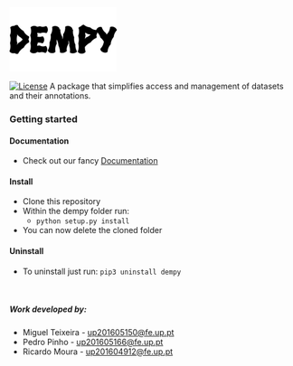 ![](assets/logo.png)

[![License](https://img.shields.io/badge/License-MIT-green.svg)](https://opensource.org/licenses/MIT)
A package that simplifies access and management of datasets and their annotations.

### Getting started

#### Documentation
* Check out our fancy [Documentation](https://miguelalexbt.github.io/dempy/)

#### Install

* Clone this repository
* Within the dempy folder run:
    * ```python setup.py install```
* You can now delete the cloned folder

#### Uninstall
* To uninstall just run: ```pip3 uninstall dempy```

<br>

##### Work developed by:
* Miguel Teixeira - up201605150@fe.up.pt
* Pedro Pinho - up201605166@fe.up.pt
* Ricardo Moura - up201604912@fe.up.pt

